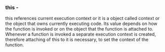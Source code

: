 ### this - 
this references  current execution context or it is a object called context or the object that owns currently executing code.
Its value depends on how the function is invoked or on the object that the function is attached to.
Whenever a function is invoked a separate execution context is created, therefore attaching of this to it is necessary, to set the context of the function.